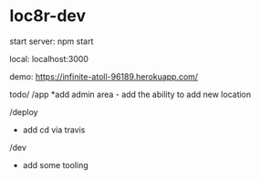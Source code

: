# loc8r-dev


start server: npm start

local: localhost:3000


demo: https://infinite-atoll-96189.herokuapp.com/

todo/
/app
 *add admin area 
	- add the ability to add new location

/deploy
 - add cd via travis

/dev 
- add some tooling
